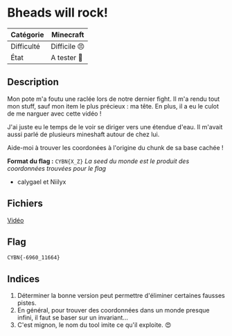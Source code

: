 
# Bheads will rock!

| Catégorie  | Minecraft |
| ---------- | --------- | 
| Difficulté | Difficile 😠|
| État       | A tester 🎯 | 
## Description

Mon pote m'a foutu une raclée lors de notre dernier fight. Il m'a rendu tout mon stuff, sauf mon item le plus précieux : ma tête. En plus, il a eu le culot de me narguer avec cette vidéo !

J'ai juste eu le temps de le voir se diriger vers une étendue d'eau. Il m'avait aussi parlé de plusieurs mineshaft autour de chez lui.

Aide-moi à trouver les coordonées à l'origine du chunk de sa base cachée !

**Format du flag :** `CYBN{X_Z}`
*La seed du monde est le produit des coordonnées trouvées pour le flag*

- calygael et Niilyx

## Fichiers
[Vidéo](chall.mp4)

## Flag
`CYBN{-6960_11664}`

## Indices
1. Déterminer la bonne version peut permettre d'éliminer certaines fausses pistes.
2. En général, pour trouver des coordonnées dans un monde presque infini, il faut se baser sur un invariant...
3. C'est mignon, le nom du tool imite ce qu'il exploite. 😍